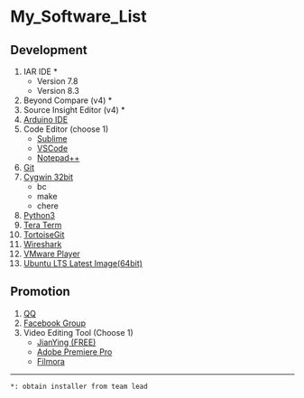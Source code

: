 # My_Software_List

## Development
1. IAR IDE *
   - Version 7.8
   - Version 8.3
2. Beyond Compare (v4) *
3. Source Insight Editor (v4) *
4. [Arduino IDE](https://www.arduino.cc/en/software) 
5. Code Editor (choose 1)
      - [Sublime](https://www.sublimetext.com/3)
      - [VSCode](https://code.visualstudio.com/download)
      - [Notepad++](https://notepad-plus-plus.org/downloads/)
6. [Git](https://git-scm.com/downloads)
7. [Cygwin 32bit](https://cygwin.com/setup-x86.exe)
      - bc
      - make
      - chere
8. [Python3](https://www.python.org/downloads/)
9. [Tera Term](https://ttssh2.osdn.jp/index.html.en)
10. [TortoiseGit](https://tortoisegit.org/download/)
11. [Wireshark](https://www.wireshark.org/download.html)
12. [VMware Player](https://www.vmware.com/go/downloadplayer)
13. [Ubuntu LTS Latest Image(64bit)](https://ubuntu.com/download/desktop)

## Promotion
1. [QQ](https://im.qq.com/)
2. [Facebook Group](https://www.facebook.com/groups/AmebaIoT)
3. Video Editing Tool (Choose 1)
    - [JianYing (FREE)](https://lv.ulikecam.com/)
    - [Adobe Premiere Pro](https://www.adobe.com/sg/products/premiere.html)
    - [Filmora](https://filmora.wondershare.com/)



---


`*: obtain installer from team lead`
